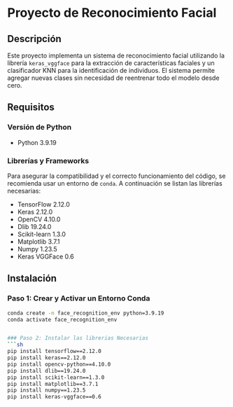 # Proyecto de Reconocimiento Facial

## Descripción

Este proyecto implementa un sistema de reconocimiento facial utilizando la librería `keras_vggface` para la extracción de características faciales y un clasificador KNN para la identificación de individuos. El sistema permite agregar nuevas clases sin necesidad de reentrenar todo el modelo desde cero.

## Requisitos

### Versión de Python

- Python 3.9.19

### Librerías y Frameworks

Para asegurar la compatibilidad y el correcto funcionamiento del código, se recomienda usar un entorno de `conda`. A continuación se listan las librerías necesarias:

- TensorFlow 2.12.0
- Keras 2.12.0
- OpenCV 4.10.0
- Dlib 19.24.0
- Scikit-learn 1.3.0
- Matplotlib 3.7.1
- Numpy 1.23.5
- Keras VGGFace 0.6

## Instalación

### Paso 1: Crear y Activar un Entorno Conda

```sh
conda create -n face_recognition_env python=3.9.19
conda activate face_recognition_env


### Paso 2: Instalar las librerias Necesarias
```sh
pip install tensorflow==2.12.0
pip install keras==2.12.0
pip install opencv-python==4.10.0
pip install dlib==19.24.0
pip install scikit-learn==1.3.0
pip install matplotlib==3.7.1
pip install numpy==1.23.5
pip install keras-vggface==0.6



